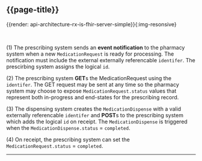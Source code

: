 ## {{page-title}}

{{render: api-architecture-rx-is-fhir-server-simple}}{:img-resonsive}

<br />

(1) The prescribing system sends an **event notification** to the pharmacy system when a new `MedicationRequest` is ready for processing. The notification must include the external externally referencable `identifer`. The prescirbing system assigns the logical `id`.

(2) The prescribing system **GET**s the MedicationRequest using the `identifer`. The GET request may be sent at any time so the pharmacy system may choose to expose `MedicationRequest.status` values that represent both in-progress and end-states for the prescribing record.

(3) The dispensing system creates the `MedicationDispense` with a valid externally referencable `identifer` and **POST**s to the prescribing system which adds the logical `id` on receipt. The `MedicationDispense` is triggered when the `MedicationDispense.status` = `completed`.

(4) On receipt, the prescribing system can set the `MedicationRequest.status` = `completed`.  

---